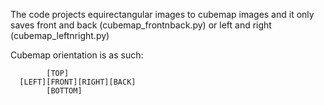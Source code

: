 The code projects equirectangular images to cubemap images and it only saves front and back (cubemap_frontnback.py) or left and right (cubemap_leftnright.py)

Cubemap orientation is as such:

            [TOP]
      [LEFT][FRONT][RIGHT][BACK]
            [BOTTOM]
